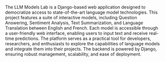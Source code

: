 The LLM Models Lab is a Django-based web application designed to democratize access to state-of-the-art language model technologies. This project features a suite of interactive models, including Question Answering, Sentiment Analysis, Text Summarization, and Language Translation between English and French. Each model is accessible through a user-friendly web interface, enabling users to input text and receive real-time predictions. The platform serves as a practical tool for developers, researchers, and enthusiasts to explore the capabilities of language models and integrate them into their projects. The backend is powered by Django, ensuring robust management, scalability, and ease of deployment.
